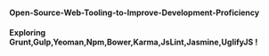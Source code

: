 #### Open-Source-Web-Tooling-to-Improve-Development-Proficiency
#### Exploring Grunt,Gulp,Yeoman,Npm,Bower,Karma,JsLint,Jasmine,UglifyJS !


